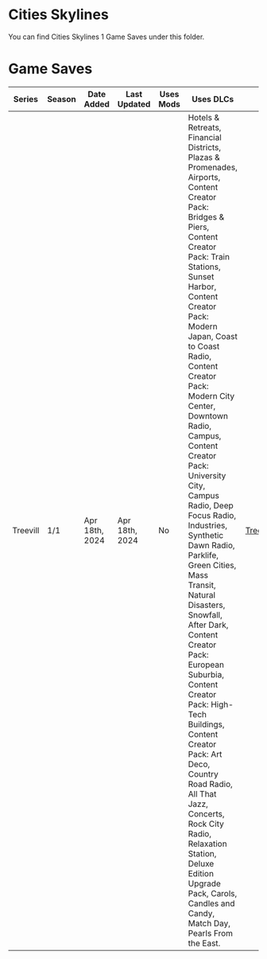 # Cities Skylines
You can find Cities Skylines 1 Game Saves under this folder.  

# Game Saves
| Series | Season | Date Added | Last Updated | Uses Mods | Uses DLCs | Save Download |
| --- | --- | --- | --- | --- | --- | --- |
| Treevill | 1/1 | Apr 18th, 2024 | Apr 18th, 2024 | No | Hotels & Retreats, Financial Districts, Plazas & Promenades, Airports, Content Creator Pack: Bridges & Piers, Content Creator Pack: Train Stations, Sunset Harbor, Content Creator Pack: Modern Japan, Coast to Coast Radio, Content Creator Pack: Modern City Center, Downtown Radio, Campus, Content Creator Pack: University City, Campus Radio, Deep Focus Radio, Industries, Synthetic Dawn Radio, Parklife, Green Cities, Mass Transit, Natural Disasters, Snowfall, After Dark, Content Creator Pack: European Suburbia, Content Creator Pack: High-Tech Buildings, Content Creator Pack: Art Deco, Country Road Radio, All That Jazz, Concerts, Rock City Radio, Relaxation Station, Deluxe Edition Upgrade Pack, Carols, Candles and Candy, Match Day, Pearls From the East. | [Treevill_YouTube_Series_Map.zip](https://github.com/northwesttrees-gaming/game-saves/raw/main/Games/Saves/CitiesSkylines/Treevill_YouTube_Series_Map.zip) |
